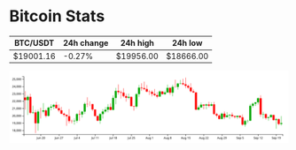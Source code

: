 # Bitcoin Stats

BTC/USDT|24h change|24h high|24h low|
|---|---|---|---|
|$19001.16|-0.27%|$19956.00|$18666.00|

<img src="./chart.svg">
